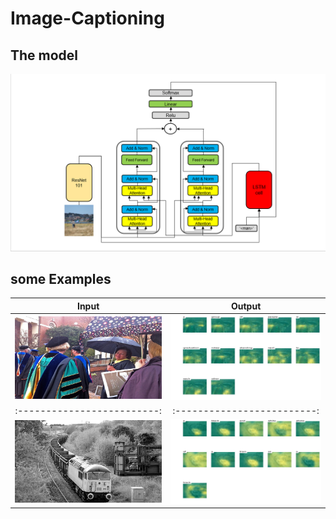 # Image-Captioning
## The model
<img src="Model's%20Structure/Model.PNG" width=800>

## some Examples
Input                      |  Output
:-------------------------:|:-------------------------:
<img src="examples/input3.jpg" width=400>  |  <img src="examples/output3.jpg" width=400>
:-------------------------:|:-------------------------:
<img src="examples/input1.jpg" width=400>  |  <img src="examples/output1.jpg" width=400>


